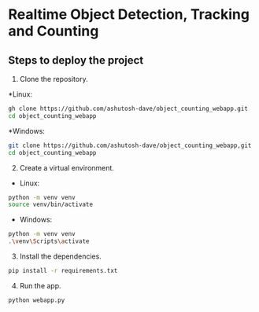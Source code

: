 # Realtime Object Detection, Tracking and Counting

## Steps to deploy the project

1. Clone the repository.

*Linux:
```bash
gh clone https://github.com/ashutosh-dave/object_counting_webapp.git
cd object_counting_webapp
```
*Windows:
```bash
git clone https://github.com/ashutosh-dave/object_counting_webapp,git
cd object_counting_webapp
```

2. Create a virtual environment.
* Linux:

```bash
python -m venv venv
source venv/bin/activate
```

* Windows:

```bash
python -m venv venv
.\venv\Scripts\activate
```

3. Install the dependencies.

```bash
pip install -r requirements.txt
```

4. Run the app.

```bash
python webapp.py
```
